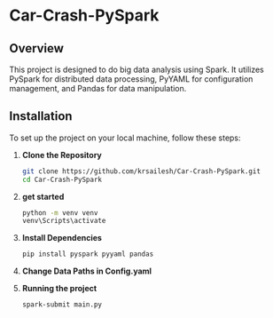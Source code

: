# Car-Crash-PySpark

## Overview

This project is designed to do big data analysis using Spark. It utilizes PySpark for distributed data processing, PyYAML for configuration management, and Pandas for data manipulation.

## Installation

To set up the project on your local machine, follow these steps:

1. **Clone the Repository**

   ```bash
   git clone https://github.com/krsailesh/Car-Crash-PySpark.git
   cd Car-Crash-PySpark
   
2. **get started**
   ```bash
   python -m venv venv
   venv\Scripts\activate

3. **Install Dependencies**
   ```bash
   pip install pyspark pyyaml pandas
   
4. **Change Data Paths in Config.yaml**

   
5. **Running the project**
   ```bash
   spark-submit main.py
